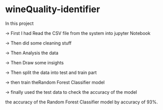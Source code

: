 # wineQuality-identifier

In this project

-> First I had Read the CSV file from the system into jupyter Notebook

-> Then did some cleaning stuff

-> Then Analysis the data

-> Then Draw some insights 

-> Then split the data into test and train part

-> then train theRandom Forest Classifier model

-> finally used the test data to check the accuracy of the model

the accuracy of the Random Forest Classifier model by accuracy of 93%.
